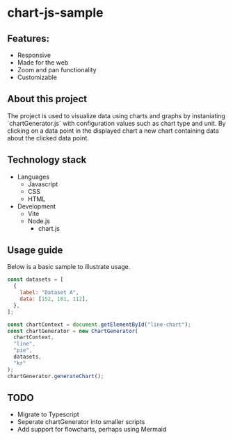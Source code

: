 # chart-js-sample

## Features:

- Responsive
- Made for the web
- Zoom and pan functionality
- Customizable

## About this project

The project is used to visualize data using charts and graphs by instaniating ´chartGenerator.js´ with configuration values such as chart type and unit. By clicking on a data point in the displayed chart a new chart containing data about the clicked data point.

## Technology stack

- Languages
  - Javascript
  - CSS
  - HTML
- Development
  - Vite
  - Node.js
    - chart.js

## Usage guide

Below is a basic sample to illustrate usage.

```javascript
const datasets = [
  {
    label: "Dataset A",
    data: [152, 181, 112],
  },
];

const chartContext = document.getElementById("line-chart");
const chartGenerator = new ChartGenerator(
  chartContext,
  "line",
  "pie",
  datasets,
  "kr"
);
chartGenerator.generateChart();
```

## TODO

- Migrate to Typescript
- Seperate chartGenerator into smaller scripts
- Add support for flowcharts, perhaps using Mermaid
